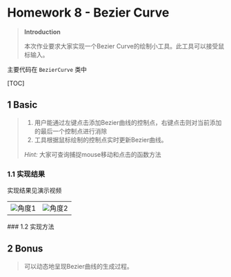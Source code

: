 # Homework 8 - Bezier Curve

> **Introduction**
>
> 本次作业要求大家实现一个Bezier Curve的绘制小工具。此工具可以接受鼠标输入。

主要代码在 `BezierCurve` 类中

[TOC]

## 1 Basic

> 1. 用户能通过左键点击添加Bezier曲线的控制点，右键点击则对当前添加的最后一个控制点进行消除
> 2. 工具根据鼠标绘制的控制点实时更新Bezier曲线。
> 
> *Hint:* 大家可查询捕捉mouse移动和点击的函数方法

### 1.1 实现结果

实现结果见演示视频

<table>
    <tr>
        <td><center><img src="assets/1_o.png">角度1</center></td>
        <td><center><img src="assets/2_o.png">角度2</center></td>
    </tr>
</table>
### 1.2 实现方法



## 2 Bonus

> 可以动态地呈现Bezier曲线的生成过程。
